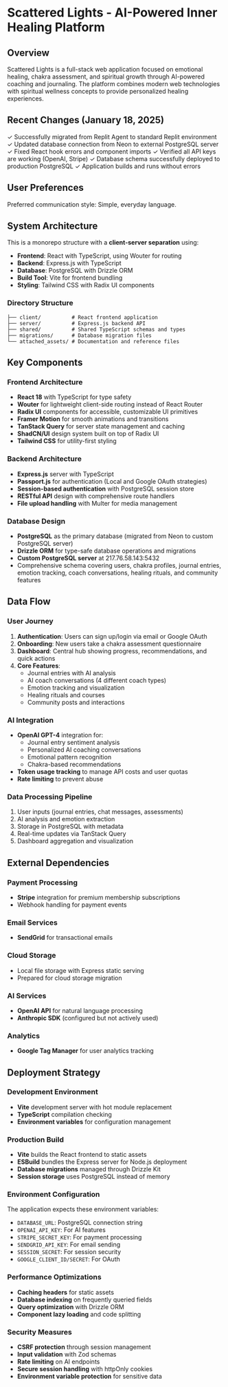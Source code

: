 # Scattered Lights - AI-Powered Inner Healing Platform

## Overview

Scattered Lights is a full-stack web application focused on emotional healing, chakra assessment, and spiritual growth through AI-powered coaching and journaling. The platform combines modern web technologies with spiritual wellness concepts to provide personalized healing experiences.

## Recent Changes (January 18, 2025)

✓ Successfully migrated from Replit Agent to standard Replit environment
✓ Updated database connection from Neon to external PostgreSQL server
✓ Fixed React hook errors and component imports
✓ Verified all API keys are working (OpenAI, Stripe)
✓ Database schema successfully deployed to production PostgreSQL
✓ Application builds and runs without errors

## User Preferences

Preferred communication style: Simple, everyday language.

## System Architecture

This is a monorepo structure with a **client-server separation** using:
- **Frontend**: React with TypeScript, using Wouter for routing
- **Backend**: Express.js with TypeScript 
- **Database**: PostgreSQL with Drizzle ORM
- **Build Tool**: Vite for frontend bundling
- **Styling**: Tailwind CSS with Radix UI components

### Directory Structure
```
├── client/          # React frontend application
├── server/          # Express.js backend API
├── shared/          # Shared TypeScript schemas and types
├── migrations/      # Database migration files
└── attached_assets/ # Documentation and reference files
```

## Key Components

### Frontend Architecture
- **React 18** with TypeScript for type safety
- **Wouter** for lightweight client-side routing instead of React Router
- **Radix UI** components for accessible, customizable UI primitives
- **Framer Motion** for smooth animations and transitions
- **TanStack Query** for server state management and caching
- **ShadCN/UI** design system built on top of Radix UI
- **Tailwind CSS** for utility-first styling

### Backend Architecture
- **Express.js** server with TypeScript
- **Passport.js** for authentication (Local and Google OAuth strategies)
- **Session-based authentication** with PostgreSQL session store
- **RESTful API** design with comprehensive route handlers
- **File upload handling** with Multer for media management

### Database Design
- **PostgreSQL** as the primary database (migrated from Neon to custom PostgreSQL server)
- **Drizzle ORM** for type-safe database operations and migrations
- **Custom PostgreSQL server** at 217.76.58.143:5432
- Comprehensive schema covering users, chakra profiles, journal entries, emotion tracking, coach conversations, healing rituals, and community features

## Data Flow

### User Journey
1. **Authentication**: Users can sign up/login via email or Google OAuth
2. **Onboarding**: New users take a chakra assessment questionnaire
3. **Dashboard**: Central hub showing progress, recommendations, and quick actions
4. **Core Features**: 
   - Journal entries with AI analysis
   - AI coach conversations (4 different coach types)
   - Emotion tracking and visualization
   - Healing rituals and courses
   - Community posts and interactions

### AI Integration
- **OpenAI GPT-4** integration for:
  - Journal entry sentiment analysis
  - Personalized AI coaching conversations
  - Emotional pattern recognition
  - Chakra-based recommendations
- **Token usage tracking** to manage API costs and user quotas
- **Rate limiting** to prevent abuse

### Data Processing Pipeline
1. User inputs (journal entries, chat messages, assessments)
2. AI analysis and emotion extraction
3. Storage in PostgreSQL with metadata
4. Real-time updates via TanStack Query
5. Dashboard aggregation and visualization

## External Dependencies

### Payment Processing
- **Stripe** integration for premium membership subscriptions
- Webhook handling for payment events

### Email Services  
- **SendGrid** for transactional emails

### Cloud Storage
- Local file storage with Express static serving
- Prepared for cloud storage migration

### AI Services
- **OpenAI API** for natural language processing
- **Anthropic SDK** (configured but not actively used)

### Analytics
- **Google Tag Manager** for user analytics tracking

## Deployment Strategy

### Development Environment
- **Vite** development server with hot module replacement
- **TypeScript** compilation checking
- **Environment variables** for configuration management

### Production Build
- **Vite** builds the React frontend to static assets
- **ESBuild** bundles the Express server for Node.js deployment
- **Database migrations** managed through Drizzle Kit
- **Session storage** uses PostgreSQL instead of memory

### Environment Configuration
The application expects these environment variables:
- `DATABASE_URL`: PostgreSQL connection string
- `OPENAI_API_KEY`: For AI features  
- `STRIPE_SECRET_KEY`: For payment processing
- `SENDGRID_API_KEY`: For email sending
- `SESSION_SECRET`: For session security
- `GOOGLE_CLIENT_ID/SECRET`: For OAuth

### Performance Optimizations
- **Caching headers** for static assets
- **Database indexing** on frequently queried fields
- **Query optimization** with Drizzle ORM
- **Component lazy loading** and code splitting

### Security Measures
- **CSRF protection** through session management
- **Input validation** with Zod schemas
- **Rate limiting** on AI endpoints
- **Secure session handling** with httpOnly cookies
- **Environment variable protection** for sensitive data
